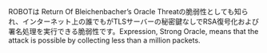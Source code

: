 
ROBOTは Return Of Bleichenbacher’s Oracle Threatの脆弱性としても知られ、インターネット上の誰でもがTLSサーバーの秘密鍵なしでRSA復号化および署名処理を実行できる脆弱性です。Expression, Strong Oracle, means
that the attack is possible by collecting less than a million packets.
